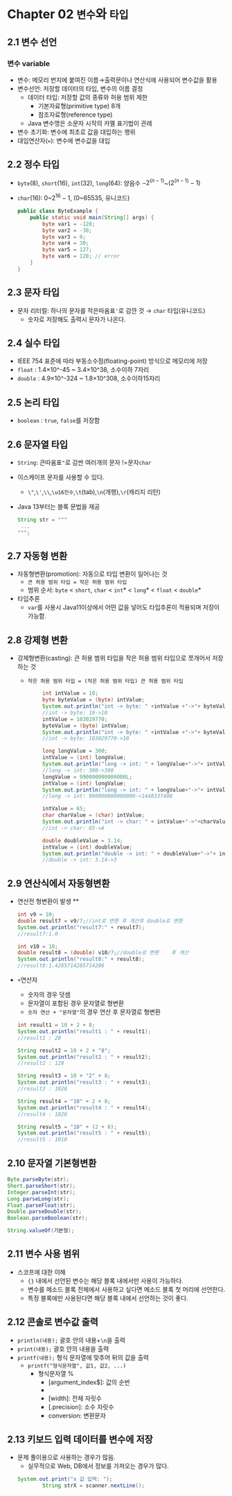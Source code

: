 # Chapter 02 `변수`와 `타입`

## 2.1 변수 선언

### 변수 variable

- 변수: 메모리 번지에 붙여진 이름→출력문이나 연산식에 사용되어 변수값을 활용
- 변수선언: 저장할 데이터의 타입, 변수의 이름 결정
    - 데이터 타입: 저장할 값의 종류와 허용 범위 제한
        - 기본자료형(primitive type) 8개
        - 참조자료형(reference type)
    - Java 변수명은 소문자 시작의 카멜 표기법이 관례
- 변수 초기화: 변수에 최초로 값을 대입하는 행위
- 대입연산자(`=`): 변수에 변수값을 대입

## 2.2 정수 타입

- `byte`(8), `short`(16), `int`(32), `long`(64): 양음수 $-2^{(n-1)}$~$(2^{(n-1)}-1)$
- `char`(16): $0$~$2^{16}-1$, (0~65535, 유니코드)
    
    ```java
    public class ByteExample {
    	public static void main(String[] args) {
    		byte var1 = -128;
    		byte var2 = -30;
    		byte var3 = 0;
    		byte var4 = 30;
    		byte var5 = 127;
    		byte var6 = 128; // error
    	}
    }
    ```
    

## 2.3 문자 타입

- 문자 리터럴: 하나의 문자를 작은따옴표`'`로 감깐 것 → `char` 타입(유니코드)
    - 숫자로 저장해도 출력시 문자가 나온다.

## 2.4 실수 타입

- IEEE 754 표준에 따라 부동소수점(floating-point) 방식으로 메모리에 저장
- `float` : 1.4×10^-45 ~ 3.4×10^38, 소수이하 7자리
- `double` : 4.9×10^-324 ~ 1.8×10^308, 소수이하15자리

## 2.5 논리 타입

- `boolean` : `true`, `false`를 저장함

## 2.6 문자열 타입

- `String`: 큰따옴표`"`로 감싼 여러개의 문자 !=문자`char`
- 이스케이프 문자를 사용할 수 있다.
    - `\"`,`\'`,`\\`,`\u16진수`,`\t`(tab),`\n`(개행),`\r`(캐리지 리턴)
- Java 13부터는 블록 문법을 제공
    
    ```java
    String str = """
     ...
    """;
    ```
    

## 2.7 자동형 변환

- 자동형변환(promotion): 자동으로 타입 변환이 일어나는 것
    - `큰 허용 범위 타입 = 작은 허용 범위 타입`
    - 범위 순서: `byte` < `short`, `char` < `int`* < `long`* < `float` < `double`*
- 타입추론
    - `var`를 사용시 Java11이상에서 어떤 값을 넣어도 타입추론이 적용되며 저장이 가능함.

## 2.8 강제형 변환

- 강제형변환(casting): 큰 허용 범위 타입을 작은 허용 범위 타입으로 쪼개어서 저장하는 것
    - `작은 허용 범위 타입 = (작은 허용 범위 타입) 큰 허용 범위 타입`
    
    ```java
    		int intValue = 10;
    		byte byteValue = (byte) intValue;
    		System.out.println("int -> byte: " +intValue +"->"+ byteValue);
    		//int -> byte: 10->10
    		intValue = 103029770;
    		byteValue = (byte) intValue;
    		System.out.println("int -> byte: " +intValue +"->"+ byteValue);
    		//int -> byte: 103029770->10
    
    		long longValue = 300;
    		intValue = (int) longValue;
    		System.out.println("long -> int: " + longValue+"->"+ intValue);
    		//long -> int: 300->300
    		longValue = 990000000000000L;
    		intValue = (int) longValue;
    		System.out.println("long -> int: " + longValue+"->"+ intValue);
    		//long -> int: 990000000000000->1448337408
    
    		intValue = 65;
    		char charValue = (char) intValue;
    		System.out.println("int -> char: " + intValue+"->"+charValue);
    		//int -> char: 65->A
    
    		double doubleValue = 3.14;
    		intValue = (int) doubleValue;
    		System.out.println("double -> int: " + doubleValue+"->"+ intValue);
    		//double -> int: 3.14->3
    ```
    

## 2.9 연산식에서 자동형변환

- 연산전 형변환이 발생 **
    
    ```java
    int v9 = 10;
    double result7 = v9/7;//int로 변환 후 계산후 double로 변환	
    System.out.println("result7:" + result7);
    //result7:1.0
    
    int v10 = 10;
    double result8 = (double) v10/7;//double로 변환	후 계산 
    System.out.println("result8:" + result8);
    //result8:1.4285714285714286
    ```
    
- `+`연산자
    - 숫자의 경우 덧셈
    - 문자열이 포함된 경우 문자열로 형변환
    - `숫자 연산 + "문자열"`의 경우 연산 후 문자열로 형변환
    
    ```java
    int result1 = 10 + 2 + 8;
    System.out.println("result1 : " + result1);
    //result1 : 20
    
    String result2 = 10 + 2 + "8";
    System.out.println("result2 : " + result2);
    //result2 : 128
    
    String result3 = 10 + "2" + 8;
    System.out.println("result3 : " + result3);
    //result3 : 1028
    
    String result4 = "10" + 2 + 8;
    System.out.println("result4 : " + result4);
    //result4 : 1028
    
    String result5 = "10" + (2 + 8);
    System.out.println("result5 : " + result5);
    //result5 : 1010
    ```
    

## 2.10 문자열 기본형변환

```java
Byte.parseByte(str);
Short.parseShort(str);
Integer.parseInt(str);
Long.parseLong(str);
Float.parseFloat(str);
Double.parseDouble(str);
Boolean.parseBoolean(str);

String.valueOf(기본형);
```

## 2.11 변수 사용 범위

- 스코프에 대한 이해
    - `{}` 내에서 선언된 변수는 해당 블록 내에서만 사용이 가능하다.
    - 변수를 메소드 블록 전체에서 사용하고 싶다면 메소드 블록 첫 머리에 선언한다.
    - 특정 블록에만 사용된다면 해당 블록 내에서 선언하는 것이 좋다.

## 2.12 콘솔로 변수값 출력

- `println(내용);` 괄호 안의 내용+`\n`을 출력
- `print(내용);` 괄호 안의 내용을 출력
- `printf(내용);` 형식 문자열에 맞추어 뒤의 값을 출력
    - `printf("형식문자열", 값1, 값2, ...)`
        - 형식문자열 %
            - [argument_index$]: 값의 순번
            - [flags]: -,0
            - [width]: 전체 자릿수
            - [.precision]: 소수 자릿수
            - conversion: 변환문자

## 2.13 키보드 입력 데이터를 변수에 저장

- 문제 풀이용으로 사용하는 경우가 많음.
    - 실무적으로 Web, DB에서 정보를 가져오는 경우가 많다.
    ```java
    System.out.print("x 값 입력: ");
            String strX = scanner.nextLine();
    ```